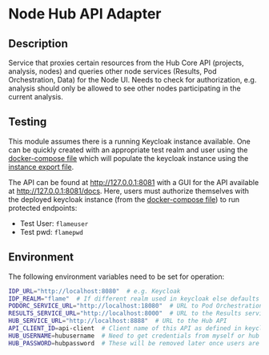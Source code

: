 # Node Hub API Adapter

## Description

Service that proxies certain resources from the Hub Core API (projects, analysis, nodes) and queries other node
services (Results, Pod Orchestration, Data) for the Node UI. Needs to check for authorization, e.g. analysis should only
be allowed to see other nodes participating in the current analysis.

## Testing

This module assumes there is a running Keycloak instance available. One can be quickly created with an appropriate test
realm and user using the [docker-compose file](./docker/docker-compose.yml) which will populate the keycloak instance
using the [instance export file](docker/test-realm.json).

The API can be found at http://127.0.0.1:8081 with a GUI for the API available at http://127.0.0.1:8081/docs. Here,
users must authorize themselves with the deployed keycloak instance
(from the [docker-compose file](./docker/docker-compose.yml)) to run protected endpoints:

* Test User: `flameuser`
* Test pwd: `flamepwd`

## Environment

The following environment variables need to be set for operation:

```bash
IDP_URL="http://localhost:8080"  # e.g. Keycloak
IDP_REALM="flame"  # If different realm used in keycloak else defaults to master
PODORC_SERVICE_URL="http://localhost:18080"  # URL to Pod Orchestration service
RESULTS_SERVICE_URL="http://localhost:8000"  # URL to the Results service
HUB_SERVICE_URL="http://localhost:8888"  # URL to the Hub API
API_CLIENT_ID=api-client  # Client name of this API as defined in keycloak
HUB_USERNAME=hubusername  # Need to get credentials from myself or hub team
HUB_PASSWORD=hubpassword  # These will be removed later once users are registered in both node and hub IDP
```
